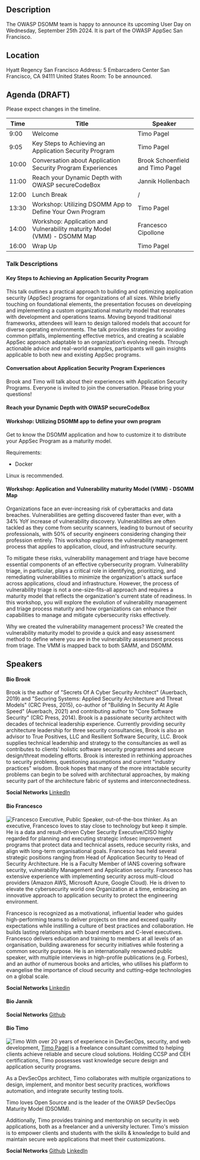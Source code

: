 ## Description

The OWASP DSOMM team is happy to announce its upcoming User Day on Wednesday, September 25th 2024. It is part of the OWASP AppSec San Francisco.

## Location
Hyatt Regency San Francisco
Address: 5 Embarcadero Center San Francisco, CA 94111 United States 
Room: To be announced.

## Agenda (DRAFT)
Please expect changes in the timeline.

| Time  | Title                                                                    | Speaker                                                                          |
|-------|--------------------------------------------------------------------------|----------------------------------------------------------------------------------|
| 9:00  | Welcome                                                                  | Timo Pagel                                                                       |
| 9:05  | Key Steps to Achieving an Application Security Program                   | Timo Pagel                                                                       |
| 10:00 | Conversation about Application Security Program Experiences              | Brook Schoenfield and Timo Pagel |
| 11:00 | Reach your Dynamic Depth with OWASP secureCodeBox                        | Jannik Hollenbach                                      |
| 12:00 | Lunch Break                                                              | /                                                                                |
| 13:30 | Workshop: Utilizing DSOMM App to Define Your Own Program                 | Timo Pagel                     |
| 14:00 | Workshop: Application and Vulnerability maturity Model (VMM) - DSOMM Map | Francesco Cipollone                                          |
| 16:00 | Wrap Up                                                                  | Timo Pagel                    |

### Talk Descriptions
#### Key Steps to Achieving an Application Security Program
This talk outlines a practical approach to building and optimizing application security (AppSec) programs for organizations of all sizes. 
While briefly touching on foundational elements, the presentation focuses on developing and implementing a custom organizational maturity model that resonates with development and operations teams. Moving beyond traditional frameworks, attendees will learn to design tailored models that account for diverse operating environments. The talk provides strategies for avoiding common pitfalls, implementing effective metrics, and creating a scalable AppSec approach adaptable to an organization’s evolving needs. Through actionable advice and real-world examples, participants will gain insights applicable to both new and existing AppSec programs.

#### Conversation about Application Security Program Experiences
Brook and Timo will talk about their experiences with Application Security Programs.
Everyone is invited to join the conversation. Please bring your questions!

#### Reach your Dynamic Depth with OWASP secureCodeBox

#### Workshop: Utilizing DSOMM app to define your own program
Get to know the DSOMM application and how to customize it to distribute your AppSec Program as a maturity model.

Requirements:
- Docker

Linux is recommended.

#### Workshop: Application and Vulnerability maturity Model (VMM) - DSOMM Map
Organizations face an ever-increasing risk of cyberattacks and data breaches. Vulnerabilities are getting discovered faster than ever, with a 34% YoY increase of vulnerability discovery. Vulnerabilities are often tackled as they come from security scanners, leading to burnout of security professionals, with 50% of security engineers considering changing their profession entirely. This workshop explores the vulnerability management process that applies to application, cloud, and infrastructure security.

To mitigate these risks, vulnerability management and triage have become essential components of an effective cybersecurity program. Vulnerability triage, in particular, plays a critical role in identifying, prioritizing, and remediating vulnerabilities to minimize the organization's attack surface across applications, cloud and infrastructure. However, the process of vulnerability triage is not a one-size-fits-all approach and requires a maturity model that reflects the organization's current state of readiness. In this workshop, you will explore the evolution of vulnerability management and triage process maturity and how organizations can enhance their capabilities to manage and mitigate cybersecurity risks effectively.

Why we created the vulnerability management process?
We created the vulnerability maturity model to provide a quick and easy assessment method to define where you are in the vulnerability assessment process from triage.
The VMM is mapped back to both SAMM, and DSOMM.

## Speakers

#### Bio Brook
Brook is the author of "Secrets Of A Cyber Security Architect" (Auerbach, 2019) and "Securing Systems: Applied Security Architecture and Threat Models" (CRC Press, 2015), co-author of "Building In Security At Agile Speed" (Auerbach, 2021) and contributing author to "Core Software Security" (CRC Press, 2014). Brook is a passionate security architect with decades of technical leadership experience. Currently providing security architecture leadership for three security consultancies, Brook is also an advisor to True Positives, LLC and Resilient Software Security, LLC. Brook supplies technical leadership and strategy to the consultancies as well as contributes to clients' holistic software security programmes and secure design/threat modeling efforts.
Brook is interested in rethinking approaches to security problems, questioning assumptions and current "industry practices" wisdom. Brook hopes that many of the more intractable security problems can begin to be solved with architectural approaches, by making security part of the architecture fabric of systems and interconnectedness.

**Social Networks**
[LinkedIn](https://www.linkedin.com/in/brookschoenfield/)

#### Bio Francesco
![Francesco](/assets/images/userday/Francesco.jpeg)
Executive, Public Speaker, out-of-the-box thinker. As an executive, Francesco loves to stay close to technology but keep it simple. He is a data and result-driven Cyber Security Executive/CISO highly regarded for planning and executing strategic infosec improvement programs that protect data and technical assets, reduce security risks, and align with long-term organisational goals. Francesco has held several strategic positions ranging from Head of Application Security to Head of Security Architecture. He is a Faculty Member of IANS covering software security, vulnerability Management and Application security. Francesco has extensive experience with implementing security across multi-cloud providers (Amazon AWS, Microsoft Azure, Google Cloud). He is driven to elevate the cybersecurity world one Organization at a time, embracing an innovative approach to application security to protect the engineering environment.

Francesco is recognized as a motivational, influential leader who guides high-performing teams to deliver projects on time and exceed quality expectations while instilling a culture of best practices and collaboration. He builds lasting relationships with board members and C-level executives. Francesco delivers education and training to members at all levels of an organisation, building awareness for security initiatives while fostering a common security purpose. He is an internationally renowned public speaker, with multiple interviews in high-profile publications (e.g. Forbes), and an author of numerous books and articles, who utilises his platform to evangelise the importance of cloud security and cutting-edge technologies on a global scale.

**Social Networks**
[Linkedin](https://www.linkedin.com/in/fracipo/)

#### Bio Jannik
**Social Networks**
[Github](https://github.com/J12934)

#### Bio Timo
![Timo](/assets/images/userday/Timo.png)
With over 20 years of experience in DevSecOps, security, and web development, [Timo Pagel](https://www.linkedin.com/in/timo-pagel-80900b81/) is a freelance consultant committed to helping clients achieve reliable and secure cloud solutions. Holding CCSP and CEH certifications, Timo possesses vast knowledge secure design and application security programs.

As a DevSecOps architect, Timo collaborates with multiple organizations to design, implement, and monitor best security practices, workflows automation, and integrate security testing tools.

Timo loves Open Source and is the leader of the OWASP DevSecOps Maturity Model (DSOMM).

Additionally, Timo provides training and mentorship on security in web applications, both as a freelancer and a university lecturer. Timo's mission is to empower clients and students with the skills & knowledge to build and maintain secure web applications that meet their customizations.

**Social Networks**
[Github](https://github.com/wurstbrot)
[LinkedIn](https://www.linkedin.com/in/timo-pagel-80900b81/)